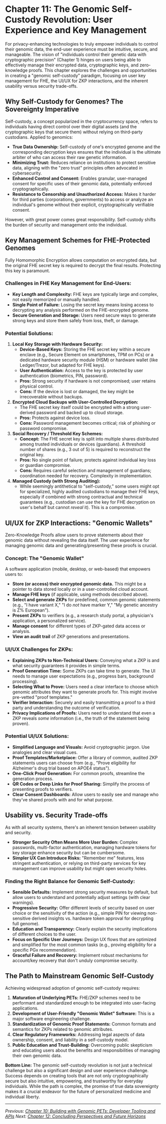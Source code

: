 # Chapter 11: The Genomic Self-Custody Revolution: User Experience and Key Management

For privacy-enhancing technologies to truly empower individuals to control their genomic data, the end-user experience must be intuitive, secure, and manageable. The vision of "individuals control their genetic data with cryptographic precision" (Chapter 1) hinges on users being able to effectively manage their encrypted data, cryptographic keys, and zero-knowledge proofs. This chapter explores the challenges and opportunities in creating a "genomic self-custody" paradigm, focusing on user key management for FHE, the UI/UX for ZKP interactions, and the inherent usability versus security trade-offs.

## Why Self-Custody for Genomes? The Sovereignty Imperative

Self-custody, a concept popularized in the cryptocurrency space, refers to individuals having direct control over their digital assets (and the cryptographic keys that secure them) without relying on third-party custodians. Applied to genomics:

*   **True Data Ownership:** Self-custody of one's encrypted genome and the corresponding decryption keys ensures that the individual is the ultimate arbiter of who can access their raw genetic information.
*   **Minimizing Trust:** Reduces reliance on institutions to protect sensitive data, aligning with the "zero trust" principles often advocated in cybersecurity.
*   **Enhanced Control and Consent:** Enables granular, user-managed consent for specific uses of their genomic data, potentially enforced cryptographically.
*   **Resistance to Censorship and Unauthorized Access:** Makes it harder for third parties (corporations, governments) to access or analyze an individual's genome without their explicit, cryptographically verifiable consent.

However, with great power comes great responsibility. Self-custody shifts the burden of security and management onto the individual.

## Key Management Schemes for FHE-Protected Genomes

Fully Homomorphic Encryption allows computation on encrypted data, but the original FHE secret key is required to decrypt the final results. Protecting this key is paramount.

### Challenges in FHE Key Management for End-Users:
*   **Key Length and Complexity:** FHE keys are typically large and complex, not easily memorized or manually handled.
*   **Single Point of Failure:** Losing the secret key means losing access to decrypting any analysis performed on the FHE-encrypted genome.
*   **Secure Generation and Storage:** Users need secure ways to generate strong keys and store them safely from loss, theft, or damage.

### Potential Solutions:
1.  **Local Key Storage with Hardware Security:**
    *   **Device-Based Keys:** Storing the FHE secret key within a secure enclave (e.g., Secure Element on smartphones, TPM on PCs) or a dedicated hardware security module (HSM) or hardware wallet (like Ledger/Trezor, but adapted for FHE keys).
    *   **User Authentication:** Access to the key is protected by user authentication (biometrics, PIN, password).
    *   **Pros:** Strong security if hardware is not compromised; user retains physical control.
    *   **Cons:** If the device is lost or damaged, the key might be irrecoverable without backups.
2.  **Encrypted Cloud Backups with User-Controlled Decryption:**
    *   The FHE secret key itself could be encrypted with a strong user-derived password and backed up to cloud storage.
    *   **Pros:** Protects against device loss.
    *   **Cons:** Password management becomes critical; risk of phishing or password compromise.
3.  **Social Recovery / Threshold Key Schemes:**
    *   **Concept:** The FHE secret key is split into multiple shares distributed among trusted individuals or devices (guardians). A threshold number of shares (e.g., 3 out of 5) is required to reconstruct the original key.
    *   **Pros:** No single point of failure; protects against individual key loss or guardian compromise.
    *   **Cons:** Requires careful selection and management of guardians; coordination needed for recovery. Complexity in implementation.
4.  **Managed Custody (with Strong Auditing):**
    *   While seemingly antithetical to "self-custody," some users might opt for specialized, highly audited custodians to manage their FHE keys, especially if combined with strong contractual and technical guarantees (e.g., custodian can *use* the key for FHE decryption on user's behalf but cannot *reveal* it). This is a compromise.

## UI/UX for ZKP Interactions: "Genomic Wallets"

Zero-Knowledge Proofs allow users to prove statements about their genomic data without revealing the data itself. The user experience for managing genomic data and generating/presenting these proofs is crucial.

### Concept: The "Genomic Wallet"
A software application (mobile, desktop, or web-based) that empowers users to:
*   **Store (or access) their encrypted genomic data.** This might be a pointer to data stored locally or in a user-controlled cloud account.
*   **Manage FHE keys** (if applicable, using methods described above).
*   **Select and generate ZKPs** for predefined, common genomic statements (e.g., "I have variant X," "I do *not* have marker Y," "My genetic ancestry is Z% European").
*   **Present ZKPs** to verifiers (e.g., a research study portal, a physician's application, a personalized service).
*   **Manage consent** for different types of ZKP-gated data access or analysis.
*   **View an audit trail** of ZKP generations and presentations.

### UI/UX Challenges for ZKPs:
*   **Explaining ZKPs to Non-Technical Users:** Conveying what a ZKP is and what security guarantees it provides in simple terms.
*   **Proof Generation Time:** Some ZKPs can take time to generate. The UI needs to manage user expectations (e.g., progress bars, background processing).
*   **Selecting What to Prove:** Users need a clear interface to choose which genomic attributes they want to generate proofs for. This might involve pre-vetted "proof templates."
*   **Verifier Interaction:** Securely and easily transmitting a proof to a third party and understanding the outcome of verification.
*   **Privacy Implications of Proofs:** Users need to understand that even a ZKP reveals *some* information (i.e., the truth of the statement being proven).

### Potential UI/UX Solutions:
*   **Simplified Language and Visuals:** Avoid cryptographic jargon. Use analogies and clear visual cues.
*   **Proof Templates/Marketplace:** Offer a library of common, audited ZKP statements users can choose from (e.g., "Prove eligibility for Alzheimer's drug trial based on APOE4 status").
*   **One-Click Proof Generation:** For common proofs, streamline the generation process.
*   **QR Codes or Deep Links for Proof Sharing:** Simplify the process of presenting proofs to verifiers.
*   **Clear Consent Dashboards:** Allow users to easily see and manage who they've shared proofs with and for what purpose.

## Usability vs. Security Trade-offs

As with all security systems, there's an inherent tension between usability and security.

*   **Stronger Security Often Means More User Burden:** Complex passwords, multi-factor authentication, managing hardware tokens for key storage enhance security but can be cumbersome.
*   **Simpler UX Can Introduce Risks:** "Remember me" features, less stringent authentication, or relying on third-party services for key management can improve usability but might open security holes.

### Finding the Right Balance for Genomic Self-Custody:
*   **Sensible Defaults:** Implement strong security measures by default, but allow users to understand and potentially adjust settings (with clear warnings).
*   **Progressive Security:** Offer different levels of security based on user choice or the sensitivity of the action (e.g., simple PIN for viewing non-sensitive derived insights vs. hardware token approval for decrypting full genome).
*   **Education and Transparency:** Clearly explain the security implications of different choices to the user.
*   **Focus on Specific User Journeys:** Design UX flows that are optimized and simplified for the most common tasks (e.g., proving eligibility for a specific PGx recommendation).
*   **Graceful Failure and Recovery:** Implement robust mechanisms for account/key recovery that don't unduly compromise security.

## The Path to Mainstream Genomic Self-Custody

Achieving widespread adoption of genomic self-custody requires:

1.  **Maturation of Underlying PETs:** FHE/ZKP schemes need to be performant and standardized enough to be integrated into user-facing applications.
2.  **Development of User-Friendly "Genomic Wallet" Software:** This is a major software engineering challenge.
3.  **Standardization of Genomic Proof Statements:** Common formats and semantics for ZKPs related to genomic attributes.
4.  **Clear Regulatory Frameworks:** Addressing legal aspects of data ownership, consent, and liability in a self-custody model.
5.  **Public Education and Trust-Building:** Overcoming public skepticism and educating users about the benefits and responsibilities of managing their own genomic data.

**Bottom Line:** The genomic self-custody revolution is not just a technical challenge but also a significant design and user experience challenge. Success depends on creating tools that are not only cryptographically secure but also intuitive, empowering, and trustworthy for everyday individuals. While the path is complex, the promise of true data sovereignty makes it a crucial endeavor for the future of personalized medicine and individual liberty.

---
*Previous: [Chapter 10: Building with Genomic PETs: Developer Tooling and APIs](10-developer_tooling_and_APIs.md)*
*Next: [Chapter 12: Concluding Perspectives and Future Horizons](12-challenges_future.md)*
